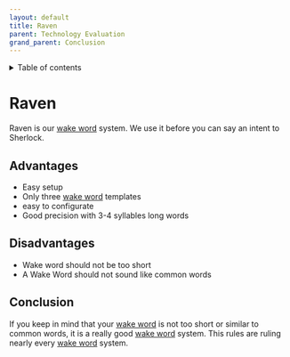 ```yaml
---
layout: default
title: Raven
parent: Technology Evaluation
grand_parent: Conclusion
---
```


<details close markdown="block">
  <summary>
    Table of contents
  </summary>
  {: .text-delta }
1. TOC
{:toc}
</details>


# Raven
Raven is our [wake word](/pages/knowledge/wake-word) system. We use it before you can say an intent to Sherlock.

## Advantages
- Easy setup
- Only three [wake word](/pages/knowledge/wake-word) templates
- easy to configurate
- Good precision with 3-4 syllables long words

## Disadvantages
- Wake word should not be too short
- A Wake Word should not sound like common words

## Conclusion
If you keep in mind that your [wake word](/pages/knowledge/wake-word) is not too short or similar to common words, 
it is a really good [wake word](/pages/knowledge/wake-word) system.
This rules are ruling nearly every [wake word](/pages/knowledge/wake-word) system.